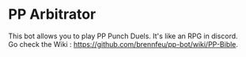 # PP Arbitrator

This bot allows you to play PP Punch Duels. It's like an RPG in discord.  
Go check the Wiki : https://github.com/brennfeu/pp-bot/wiki/PP-Bible.
